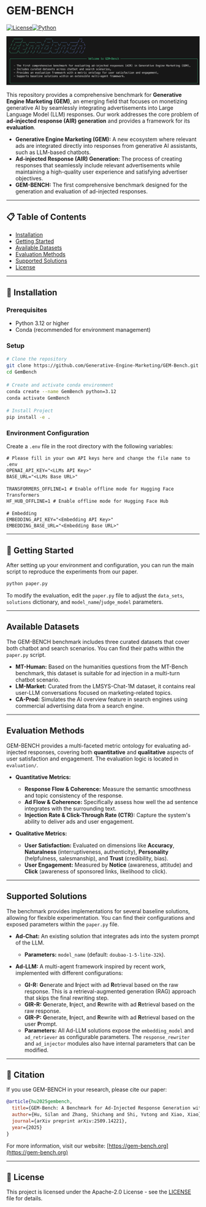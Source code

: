 # GEM-BENCH

[![License](https://img.shields.io/badge/license-Apache_2.0-red.svg)](LICENSE)[![Python](https://img.shields.io/badge/python-3.12-blue.svg)](https://www.python.org/downloads/)


![Screenshot](./assets/GemBench.png)


This repository provides a comprehensive benchmark for **Generative Engine Marketing (GEM)**, an emerging field that focuses on monetizing generative AI by seamlessly integrating advertisements into Large Language Model (LLM) responses. Our work addresses the core problem of **ad-injected response (AIR) generation** and provides a framework for its **evaluation**.

* **Generative Engine Marketing (GEM):** A new ecosystem where relevant ads are integrated directly into responses from generative AI assistants, such as LLM-based chatbots.
* **Ad-injected Response (AIR) Generation:** The process of creating responses that seamlessly include relevant advertisements while maintaining a high-quality user experience and satisfying advertiser objectives.
* **GEM-BENCH:** The first comprehensive benchmark designed for the generation and evaluation of ad-injected responses.

---

## 📋 Table of Contents

- [Installation](#installation)
- [Getting Started](#getting-started)
- [Available Datasets](#available-datasets)
- [Evaluation Methods](#evaluation-methods)
- [Supported Solutions](#supported-solutions)
- [License](#license)

---

## 🔧 Installation

### Prerequisites

- Python 3.12 or higher
- Conda (recommended for environment management)

### Setup

```bash
# Clone the repository
git clone https://github.com/Generative-Engine-Marketing/GEM-Bench.git
cd GemBench

# Create and activate conda environment
conda create --name GemBench python=3.12
conda activate GemBench

# Install Project
pip install -e .
````

### Environment Configuration

Create a `.env` file in the root directory with the following variables:

```
# Please fill in your own API keys here and change the file name to .env
OPENAI_API_KEY="<LLMs API Key>"
BASE_URL="<LLMs Base URL>"

TRANSFORMERS_OFFLINE=1 # Enable offline mode for Hugging Face Transformers
HF_HUB_OFFLINE=1 # Enable offline mode for Hugging Face Hub

# Embedding
EMBEDDING_API_KEY="<Embedding API Key>"
EMBEDDING_BASE_URL="<Embedding Base URL>"
```

-----

## 🚀 Getting Started

After setting up your environment and configuration, you can run the main script to reproduce the experiments from our paper.

```bash
python paper.py
```

To modify the evaluation, edit the `paper.py` file to adjust the `data_sets`, `solutions` dictionary, and `model_name`/`judge_model` parameters.

-----

## Available Datasets

The GEM-BENCH benchmark includes three curated datasets that cover both chatbot and search scenarios. You can find their paths within the `paper.py` script.

  * **MT-Human:** Based on the humanities questions from the MT-Bench benchmark, this dataset is suitable for ad injection in a multi-turn chatbot scenario.
  * **LM-Market:** Curated from the LMSYS-Chat-1M dataset, it contains real user-LLM conversations focused on marketing-related topics.
  * **CA-Prod:** Simulates the AI overview feature in search engines using commercial advertising data from a search engine.

-----

## Evaluation Methods

GEM-BENCH provides a multi-faceted metric ontology for evaluating ad-injected responses, covering both **quantitative** and **qualitative** aspects of user satisfaction and engagement. The evaluation logic is located in `evaluation/`.

  * **Quantitative Metrics:**

      * **Response Flow & Coherence:** Measure the semantic smoothness and topic consistency of the response.
      * **Ad Flow & Coherence:** Specifically assess how well the ad sentence integrates with the surrounding text.
      * **Injection Rate & Click-Through Rate (CTR):** Capture the system's ability to deliver ads and user engagement.

  * **Qualitative Metrics:**

      * **User Satisfaction:** Evaluated on dimensions like **Accuracy**, **Naturalness** (interruptiveness, authenticity), **Personality** (helpfulness, salesmanship), and **Trust** (credibility, bias).
      * **User Engagement:** Measured by **Notice** (awareness, attitude) and **Click** (awareness of sponsored links, likelihood to click).

-----

## Supported Solutions

The benchmark provides implementations for several baseline solutions, allowing for flexible experimentation. You can find their configurations and exposed parameters within the `paper.py` file.

  * **Ad-Chat:** An existing solution that integrates ads into the system prompt of the LLM.

      * **Parameters:** `model_name` (default: `doubao-1-5-lite-32k`).

  * **Ad-LLM:** A multi-agent framework inspired by recent work, implemented with different configurations:

      * **GI-R:** **G**enerate and **I**nject with ad **R**etrieval based on the raw response. This is a retrieval-augmented generation (RAG) approach that skips the final rewriting step.
      * **GIR-R:** **G**enerate, **I**nject, and **R**ewrite with ad **R**etrieval based on the raw response.
      * **GIR-P:** **G**enerate, **I**nject, and **R**ewrite with ad **R**etrieval based on the user **P**rompt.
      * **Parameters:** All Ad-LLM solutions expose the `embedding_model` and `ad_retriever` as configurable parameters. The `response_rewriter` and `ad_injector` modules also have internal parameters that can be modified.

-----

## 📖 Citation

If you use GEM-BENCH in your research, please cite our paper:

```bibtex
@article{hu2025gembench,
  title={GEM-Bench: A Benchmark for Ad-Injected Response Generation within Generative Engine Marketing},
  author={Hu, Silan and Zhang, Shichang and Shi, Yutong and Xiao, Xiao},
  journal={arXiv preprint arXiv:2509.14221},
  year={2025}
}
```

For more information, visit our website: [https://gem-bench.org](https://gem-bench.org)

-----

## 📄 License

This project is licensed under the Apache-2.0 License - see the [LICENSE](./LICENSE) file for details.
